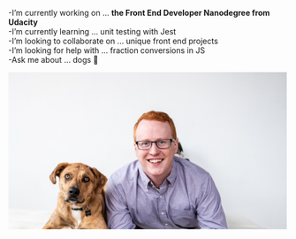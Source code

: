 -I’m currently working on ... <strong>the Front End Developer Nanodegree from Udacity</strong>                                                             
-I’m currently learning ... unit testing with Jest                                                                
-I’m looking to collaborate on ... unique front end projects  
-I’m looking for help with ... fraction conversions in JS  
-Ask me about ... dogs :dog:

![profile photo](https://github.com/tobyjorris/tobyjorris/blob/master/photo-test.jpg?raw=true)
